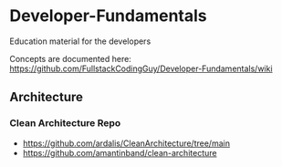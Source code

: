 # Developer-Fundamentals
Education material for the developers


Concepts are documented here: https://github.com/FullstackCodingGuy/Developer-Fundamentals/wiki

## Architecture

### Clean Architecture Repo 
- https://github.com/ardalis/CleanArchitecture/tree/main
- https://github.com/amantinband/clean-architecture